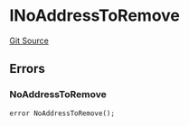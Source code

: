 # INoAddressToRemove
[Git Source](https://github.com/thrackle-io/rules-engine/blob/977acada486f4d8e6eb8170b55a9be84cb27aa08/src/common/IErrors.sol)


## Errors
### NoAddressToRemove

```solidity
error NoAddressToRemove();
```

